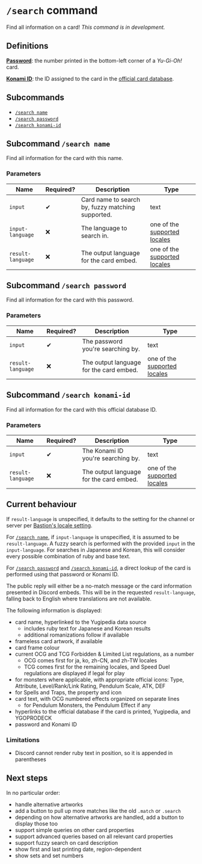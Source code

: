 # `/search` command

Find all information on a card! _This command is in development._

## Definitions

[**Password**](https://yugipedia.com/wiki/Password): the number printed in the bottom-left corner of a _Yu-Gi-Oh!_ card.

[**Konami ID**](https://yugipedia.com/wiki/List_of_cards_by_Konami_index_number_(4007%E2%80%935000)): the ID assigned to the card in the [official card database](https://www.db.yugioh-card.com/).

## Subcommands

- [`/search name`](#subcommand-search-name)
- [`/search password`](#subcommand-search-password)
- [`/search konami-id`](#subcommand-search-konami-id)

## Subcommand `/search name`

Find all information for the card with this name.

### Parameters

Name | Required? | Description | Type
--- | --- | --- | ---
`input` | ✔ | Card name to search by, fuzzy matching supported. | text
`input-language` | ❌ | The language to search in. | one of the [supported locales](./locale.md#parameters)
`result-language` | ❌ | The output language for the card embed. | one of the [supported locales](./locale.md#parameters)

## Subcommand `/search password`

Find all information for the card with this password.

### Parameters

Name | Required? | Description | Type
--- | --- | --- | ---
`input` | ✔ | The password you're searching by. | text
`result-language` | ❌ | The output language for the card embed. | one of the [supported locales](./locale.md#parameters)

## Subcommand `/search konami-id`

Find all information for the card with this official database ID.

### Parameters

Name | Required? | Description | Type
--- | --- | --- | ---
`input` | ✔ | The Konami ID you're searching by. | text
`result-language` | ❌ | The output language for the card embed. | one of the [supported locales](./locale.md#parameters)

## Current behaviour

If `result-language` is unspecified, it defaults to the setting for the
channel or server per [Bastion's locale setting](./locale.md).

For [`/search name`](#subcommand-search-name), if `input-language` is unspecified, it is assumed to be `result-language`.
A fuzzy search is performed with the provided `input` in the `input-language`.
For searches in Japanese and Korean, this will consider every possible combination of ruby and base text.

For [`/search password`](#subcommand-search-password) and [`/search konami-id`](#subcommand-search-konami-id),
a direct lookup of the card is performed using that password or Konami ID.

The public reply will either be a no-match message or the card information presented in
Discord embeds. This will be in the requested `result-language`, falling back to English
where translations are not available.

The following information is displayed:

- card name, hyperlinked to the Yugipedia data source
  - includes ruby text for Japanese and Korean results
  - additional romanizations follow if available
- frameless card artwork, if available
- card frame colour
- current OCG and TCG Forbidden & Limited List regulations, as a number
  - OCG comes first for ja, ko, zh-CN, and zh-TW locales
  - TCG comes first for the remaining locales, and Speed Duel regulations are displayed if legal for play
- for monsters where applicable, with appropriate official icons: Type, Attribute, Level/Rank/Link Rating, Pendulum Scale, ATK, DEF
- for Spells and Traps, the property and icon
- card text, with OCG numbered effects organized on separate lines
  - for Pendulum Monsters, the Pendulum Effect if any
- hyperlinks to the official database if the card is printed, Yugipedia, and YGOPRODECK
- password and Konami ID

### Limitations

- Discord cannot render ruby text in position, so it is appended in parentheses

## Next steps

In no particular order:

- handle alternative artworks
- add a button to pull up more matches like the old `.match` or `.search`
- depending on how alternative artworks are handled, add a button to display those too
- support simple queries on other card properties
- support advanced queries based on all relevant card properties
- support fuzzy search on card description
- show first and last printing date, region-dependent
- show sets and set numbers
